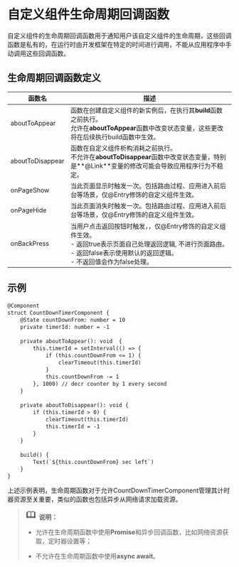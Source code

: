 # 自定义组件生命周期回调函数

自定义组件的生命周期回调函数用于通知用户该自定义组件的生命周期，这些回调函数是私有的，在运行时由开发框架在特定的时间进行调用，不能从应用程序中手动调用这些回调函数。


## 生命周期回调函数定义

| 函数名 | 描述 |
| -------- | -------- |
| aboutToAppear | 函数在创建自定义组件的新实例后，在执行其**build**函数之前执行。<br/>允许在**aboutToAppear**函数中改变状态变量，这些更改将在后续执行build函数中生效。 |
| aboutToDisappear | 函数在自定义组件析构消耗之前执行。<br/>不允许在**aboutToDisappear**函数中改变状态变量，特别是**@Link**变量的修改可能会导致应用程序行为不稳定。 |
| onPageShow | 当此页面显示时触发一次。包括路由过程、应用进入前后台等场景，仅@Entry修饰的自定义组件生效。 |
| onPageHide | 当此页面消失时触发一次。包括路由过程、应用进入前后台等场景，仅@Entry修饰的自定义组件生效。 |
| onBackPress | 当用户点击返回按钮时触发，，仅@Entry修饰的自定义组件生效。<br/>-&nbsp;返回true表示页面自己处理返回逻辑,&nbsp;不进行页面路由。<br/>-&nbsp;返回false表示使用默认的返回逻辑。<br/>-&nbsp;不返回值会作为false处理。 |


## 示例

```
@Component
struct CountDownTimerComponent {
    @State countDownFrom: number = 10
    private timerId: number = -1

    private aboutToAppear(): void  {
        this.timerId = setInterval(() => {
            if (this.countDownFrom <= 1) {
                clearTimeout(this.timerId)
            }
            this.countDownFrom -= 1
        }, 1000) // decr counter by 1 every second
    }

    private aboutToDisappear(): void {
        if (this.timerId > 0) {
            clearTimeout(this.timerId)
            this.timerId = -1
        }
    }

    build() {
        Text(`${this.countDownFrom} sec left`)
    }
}
```

上述示例表明，生命周期函数对于允许CountDownTimerComponent管理其计时器资源至关重要，类似的函数也包括异步从网络请求加载资源。


> ![icon-note.gif](public_sys-resources/icon-note.gif) **说明：**
> - 允许在生命周期函数中使用**Promise**和异步回调函数，比如网络资源获取，定时器设置等；
> 
> - 不允许在生命周期函数中使用**async await**。
